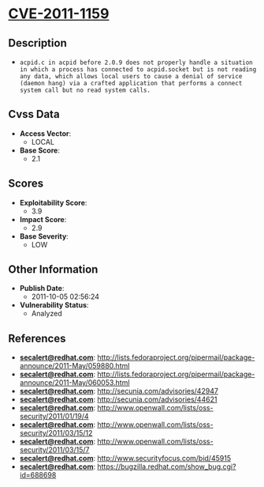 
# [CVE-2011-1159](http://lists.fedoraproject.org/pipermail/package-announce/2011-May/059880.html)

## Description

- `acpid.c in acpid before 2.0.9 does not properly handle a situation in which a process has connected to acpid.socket but is not reading any data, which allows local users to cause a denial of service (daemon hang) via a crafted application that performs a connect system call but no read system calls.`

## Cvss Data

- **Access Vector**:
  - LOCAL
- **Base Score**:
  - 2.1

## Scores

- **Exploitability Score**:
  - 3.9
- **Impact Score**:
  - 2.9
- **Base Severity**:
  - LOW

## Other Information

- **Publish Date**:
  - 2011-10-05 02:56:24
- **Vulnerability Status**:
  - Analyzed

## References

- **secalert@redhat.com**: http://lists.fedoraproject.org/pipermail/package-announce/2011-May/059880.html
- **secalert@redhat.com**: http://lists.fedoraproject.org/pipermail/package-announce/2011-May/060053.html
- **secalert@redhat.com**: http://secunia.com/advisories/42947
- **secalert@redhat.com**: http://secunia.com/advisories/44621
- **secalert@redhat.com**: http://www.openwall.com/lists/oss-security/2011/01/19/4
- **secalert@redhat.com**: http://www.openwall.com/lists/oss-security/2011/03/15/12
- **secalert@redhat.com**: http://www.openwall.com/lists/oss-security/2011/03/15/7
- **secalert@redhat.com**: http://www.securityfocus.com/bid/45915
- **secalert@redhat.com**: https://bugzilla.redhat.com/show_bug.cgi?id=688698
